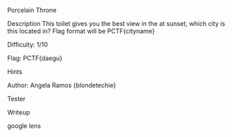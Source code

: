 Porcelain Throne

Description
This toilet gives you the best view in the at sunset, which city is this located in? Flag format will be PCTF{cityname}

Difficulty: 1/10

Flag: PCTF{daegu}

Hints

Author: Angela Ramos {blondetechie}

Tester 

Writeup

google lens
